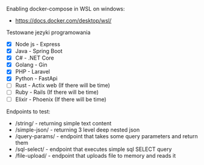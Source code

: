 Enabling docker-compose in WSL on windows:

- https://docs.docker.com/desktop/wsl/

Testowane jezyki programowania

- [x] Node js - Express
- [x] Java - Spring Boot
- [x] C# - .NET Core
- [x] Golang - Gin
- [x] PHP - Laravel
- [x] Python - FastApi
- [ ] Rust - Actix web (If there will be time)
- [ ] Ruby - Rails (If there will be time)
- [ ] Elixir - Phoenix (If there will be time)

Endpoints to test:

- /string/ - returning simple text content
- /simple-json/ - returning 3 level deep nested json
- /query-params/ - endpoint that takes some query parameters and return them
- /sql-select/ - endpoint that executes simple sql SELECT query
- /file-upload/ - endpoint that uploads file to memory and reads it
